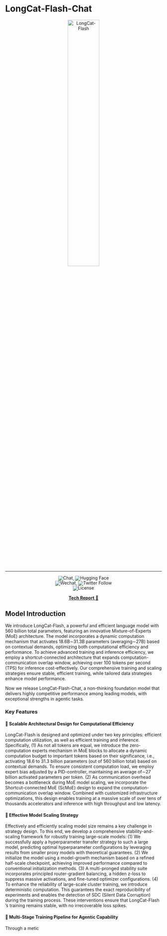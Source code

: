 # LongCat-Flash-Chat

<div align="center">
  <img src="figures/longcat_logo.svg" width="45%" alt="LongCat-Flash" />
</div>
<hr>

<div align="center" style="line-height: 1;">
  <a href="https://longcat.ai/" target="_blank" style="margin: 2px;">
    <img alt="Chat" src="https://img.shields.io/badge/🤖%20Chat-LongCat--Flash--Chat-ADFF2F?color=29E154&logoColor=white"  fill-opacity="1" style="display: inline-block; vertical-align: middle;"/>
  </a>
  <a href="https://huggingface.co/meituan-longcat" target="_blank" style="margin: 2px;">
    <img alt="Hugging Face" src="https://img.shields.io/badge/%F0%9F%A4%97%20Hugging%20Face-LongCat-ffc107?color=ffc107&logoColor=white" style="display: inline-block; vertical-align: middle;"/>
  </a>
</div>

<div align="center" style="line-height: 1;">
  <a href="https://github.com/meituan-longcat/LongCat-Flash-Chat/blob/main/figures/wechat_official_accounts.png" target="_blank" style="margin: 2px;">
    <img alt="Wechat" src="https://img.shields.io/badge/WeChat-LongCat-brightgreen?logo=wechat&logoColor=white" style="display: inline-block; vertical-align: middle;"/>
  </a>
  <a href="https://x.com/Meituan_LongCat" target="_blank" style="margin: 2px;">
    <img alt="Twitter Follow" src="https://img.shields.io/badge/Twitter-LongCat-white?logo=x&logoColor=white" style="display: inline-block; vertical-align: middle;"/>
  </a>
</div>

<div align="center" style="line-height: 1;">
  <a href="LICENSE" style="margin: 2px;">
    <img alt="License" src="https://img.shields.io/badge/License-MIT-f5de53?&color=f5de53" style="display: inline-block; vertical-align: middle;"/>
  </a>
</div>

<p align="center">
  <a href="https://arxiv.org/abs/2509.01322"><b>Tech Report</b>&nbsp;📄</a>
</p>

## Model Introduction
We introduce LongCat-Flash, a powerful and efficient language model with 560 billion total parameters, featuring an innovative Mixture-of-Experts (MoE) architecture. The model incorporates a dynamic computation mechanism that activates 18.6B∼31.3B parameters (averaging∼27B) based on contextual demands, optimizing both computational efficiency and performance. To achieve advanced training and inference efficiency, we employ a shortcut-connected architecture that expands computation-communication overlap window, achieving over 100 tokens per second (TPS) for inference cost-effectively. Our comprehensive training and scaling strategies ensure stable, efficient training, while tailored data strategies enhance model performance.

Now we release LongCat-Flash-Chat, a non-thinking foundation model that delivers highly competitive performance among leading models, with exceptional strengths in agentic tasks.


### Key Features

#### 🌟 Scalable Architectural Design for Computational Efficiency

LongCat-Flash is designed and optimized under two key principles: efficient computation utilization, as well as  efficient training and inference. Specifically, (1) As not all tokens are equal, we introduce the zero-computation experts mechanism in MoE blocks to allocate a dynamic computation budget to important tokens based on their significance, i.e., activating 18.6 to 31.3 billion parameters (out of 560 billion total) based on contextual demands. To ensure consistent computation load, we employ expert bias adjusted by a PID-controller, maintaining an average of∼27 billion activated parameters per token. (2) As communication overhead becomes a bottleneck during MoE model scaling, we incorporate the Shortcut-connected MoE (ScMoE) design to expand the computation-communication overlap window. Combined with customized infrastructure optimizations, this design enables training at a massive scale of over tens of thousands accelerators and inference with high throughput and low latency.


#### 🌟 Effective Model Scaling Strategy

Effectively and efficiently scaling model size remains a key challenge in strategy design. To this end, we develop a comprehensive stability-and-scaling framework for robustly training large-scale models: (1) We successfully apply a hyperparameter transfer strategy to such a large model, predicting optimal hyperparameter configurations by leveraging results from smaller proxy models with theoretical guarantees. (2) We initialize the model using a model-growth mechanism based on a refined half-scale checkpoint, achieving improved performance compared to conventional initialization methods. (3) A multi-pronged stability suite incorporates principled router-gradient balancing, a hidden z-loss to suppress massive activations, and fine-tuned optimizer configurations. (4) To enhance the reliability of large-scale cluster training, we introduce deterministic computation. This guarantees the exact reproducibility of experiments and enables the detection of SDC (Silent Data Corruption) during the training process. These interventions ensure that LongCat-Flash ’s training remains stable, with no irrecoverable loss spikes.

#### 🌟 Multi-Stage Training Pipeline for Agentic Capability
Through a metic
